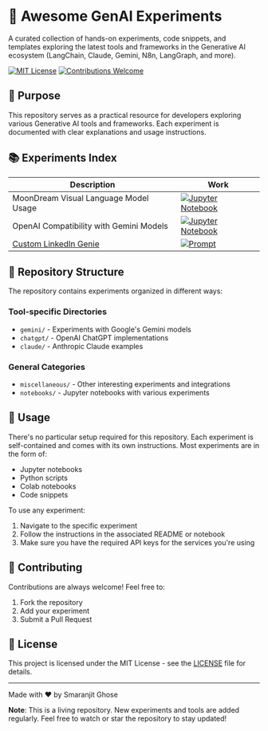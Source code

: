 # 🚀 Awesome GenAI Experiments

A curated collection of hands-on experiments, code snippets, and templates exploring the latest tools and frameworks in the Generative AI ecosystem (LangChain, Claude, Gemini, N8n, LangGraph, and more).

[![MIT License](https://img.shields.io/badge/License-MIT-green.svg)](https://choosealicense.com/licenses/mit/)
[![Contributions Welcome](https://img.shields.io/badge/contributions-welcome-brightgreen.svg?style=flat)](CONTRIBUTING.md)

## 🎯 Purpose

This repository serves as a practical resource for developers exploring various Generative AI tools and frameworks. Each experiment is documented with clear explanations and usage instructions.

## 📚 Experiments Index

| Description | Work |
|------------|------|
| MoonDream Visual Language Model Usage | [![Jupyter Notebook](https://img.shields.io/badge/Jupyter-Notebook-blue?logo=Jupyter)](./vlm/moondream/Moondream_Tutorial.ipynb) |
| OpenAI Compatibility with Gemini Models | [![Jupyter Notebook](https://img.shields.io/badge/Jupyter-Notebook-blue?logo=Jupyter)](./gemini/Gemini_OpenAI_Compatiblity.ipynb) |
| [Custom LinkedIn Genie](./use_cases/Custom_LinkedIN_Genie.Md) | [![Prompt](https://img.shields.io/badge/Project-Documentation-green?logo=markdown)](./prompts/linkedin_post_prompt_01.txt) |

## 📁 Repository Structure

The repository contains experiments organized in different ways:

### Tool-specific Directories
- `gemini/` - Experiments with Google's Gemini models
- `chatgpt/` - OpenAI ChatGPT implementations
- `claude/` - Anthropic Claude examples

### General Categories
- `miscellaneous/` - Other interesting experiments and integrations
- `notebooks/` - Jupyter notebooks with various experiments

## 🚀 Usage

There's no particular setup required for this repository. Each experiment is self-contained and comes with its own instructions. Most experiments are in the form of:
- Jupyter notebooks
- Python scripts
- Colab notebooks
- Code snippets

To use any experiment:
1. Navigate to the specific experiment
2. Follow the instructions in the associated README or notebook
3. Make sure you have the required API keys for the services you're using

## 🤝 Contributing

Contributions are always welcome! Feel free to:
1. Fork the repository
2. Add your experiment
3. Submit a Pull Request

## 📝 License

This project is licensed under the MIT License - see the [LICENSE](LICENSE) file for details.

---

Made with ❤️ by Smaranjit Ghose

**Note**: This is a living repository. New experiments and tools are added regularly. Feel free to watch or star the repository to stay updated!
